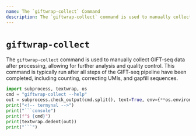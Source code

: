 ```yaml
---
name: The `giftwrap-collect` Command
description: The `giftwrap-collect` command is used to manually collect GIFT-seq data after processing, allowing for further analysis and quality control.
---
```


# `giftwrap-collect`
The `giftwrap-collect` command is used to manually collect GIFT-seq data after processing, allowing for further analysis and quality control. This command is typically run after all steps of the GIFT-seq pipeline have been completed, including counting, correcting UMIs, and gapfill sequences.

```py exec="md"
import subprocess, textwrap, os
cmd = "giftwrap-collect --help"
out = subprocess.check_output(cmd.split(), text=True, env={**os.environ, "TERM": "xterm-256color"})
print("<!-- termynal -->")
print("```console")
print(f"$ {cmd}")
print(textwrap.dedent(out))
print("```")
```

